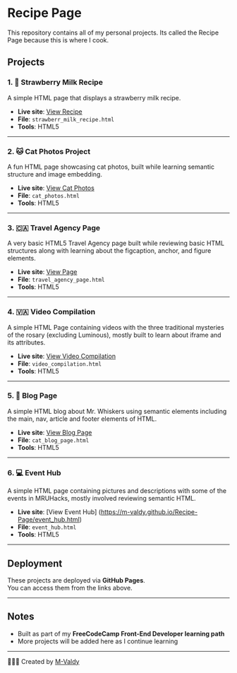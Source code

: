 #  Recipe Page

This repository contains all of my personal projects. Its called the Recipe Page because this is where I cook.

##  Projects

### 1. 🍓 Strawberry Milk Recipe

A simple HTML page that displays a strawberry milk recipe.

-  **Live site**: [View Recipe](https://m-valdy.github.io/Recipe-Page/strawberr_milk_recipe.html)
-  **File**: `strawberr_milk_recipe.html`
-  **Tools**: HTML5

---

### 2. 🐱 Cat Photos Project

A fun HTML page showcasing cat photos, built while learning semantic structure and image embedding.

-  **Live site**: [View Cat Photos](https://m-valdy.github.io/Recipe-Page/cat_photos.html)
-  **File**: `cat_photos.html`
-  **Tools**: HTML5

---
### 3. 🇨🇦 Travel Agency Page

A very basic HTML5 Travel Agency page built while reviewing basic HTML structures along with learning about the figcaption, anchor, and figure elements.

-  **Live site**: [View Page](https://m-valdy.github.io/Recipe-Page/travel_agency_page.html)
-  **File**: `travel_agency_page.html`
-  **Tools**: HTML5

---
### 4. 🇻🇦 Video Compilation

A simple HTML Page containing videos with the three traditional mysteries of the rosary (excluding Luminous), 
mostly built to learn about iframe and its attributes.
-  **Live site**: [View Video Compilation](https://m-valdy.github.io/Recipe-Page/video_compilation.html)
-  **File**: `video_compilation.html`
-  **Tools**: HTML5

---
### 5. 🐾 Blog Page
A simple HTML blog about Mr. Whiskers using semantic elements including the main, nav, article and footer elements of HTML.
-  **Live site**: [View Blog Page](https://m-valdy.github.io/Recipe-Page/cat_blog_page.html)
-  **File**: `cat_blog_page.html`
-  **Tools**: HTML5

---
### 6. 💻 Event Hub
A simple HTML page containing pictures and descriptions with some of the events in MRUHacks, mostly involved reviewing semantic HTML. 
- **Live site**: [View Event Hub] (https://m-valdy.github.io/Recipe-Page/event_hub.html)
- **File**: `event_hub.html`
- **Tools**: HTML5


---
##  Deployment

These projects are deployed via **GitHub Pages**.  
You can access them from the links above.

---

##  Notes

- Built as part of my **FreeCodeCamp Front-End Developer learning path**
- More projects will be added here as I continue learning

---

👩🏽‍💻 Created by [M-Valdy](https://github.com/M-Valdy)
